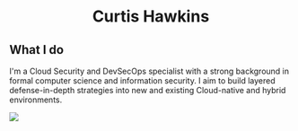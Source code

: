 <h1 align="center">Curtis Hawkins</h1>
<h2>What I do</h2>
I'm a Cloud Security and DevSecOps specialist with a strong background in formal computer science and information security. I aim to build layered defense-in-depth strategies into new and existing Cloud-native and hybrid environments.

<img src="https://raw.githubusercontent.com/egonelbre/gophers/63b1f5a9f334f9e23735c6e09ac003479ffe5df5/vector/fairy-tale/knight.svg"></img>
